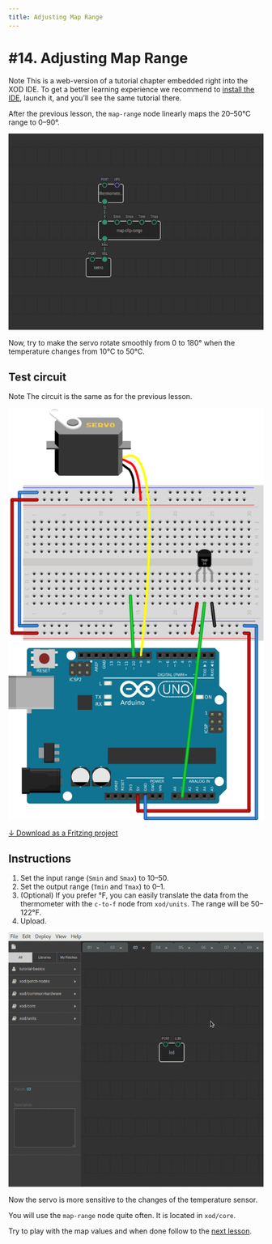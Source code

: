 ```yaml
---
title: Adjusting Map Range
---
```


# #14. Adjusting Map Range

<div class="ui segment note">
<span class="ui ribbon label">Note</span>
This is a web-version of a tutorial chapter embedded right into the XOD IDE.
To get a better learning experience we recommend to
<a href="../install/">install the IDE</a>, launch it, and you’ll see the
same tutorial there.
</div>

After the previous lesson, the `map-range` node linearly maps the
20–50°C range to 0–90°.

![Patch](./patch.png)

Now, try to make the servo rotate smoothly from 0 to 180° when the temperature
changes from 10°C to 50°C.

## Test circuit

<div class="ui segment note">
<span class="ui ribbon label">Note</span>
The circuit is the same as for the previous lesson.
</div>

![Circuit](./circuit.fz.png)

[↓ Download as a Fritzing project](./circuit.fzz)

## Instructions

1. Set the input range (`Smin` and `Smax`) to 10–50.
2. Set the output range (`Tmin` and `Tmax`) to 0–1.
3. (Optional) If you prefer °F, you can easily translate the data from the
   thermometer with the `c-to-f` node from `xod/units`. The range will be
   50–122°F.
4. Upload.

![Screencast](./screencast.gif)

Now the servo is more sensitive to the changes of the temperature sensor.

You will use the `map-range` node quite often. It is located in `xod/core`.

Try to play with the map values and when done follow to the [next
lesson](../15-buttons/).
